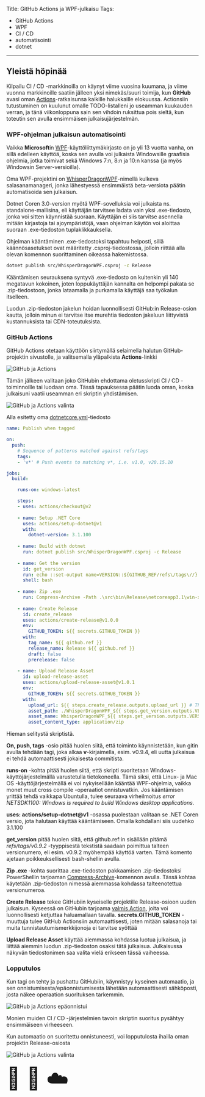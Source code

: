 Title: GitHub Actions ja WPF-julkaisu
Tags: 
  - GitHub Actions
  - WPF
  - CI / CD
  - automatisointi
  - dotnet
---
## Yleistä höpinää

Kilpailu CI / CD -markkinoilla on käynyt viime vuosina kuumana, ja viime vuonna markkinoille saatiin jälleen yksi nimekäs/suuri toimija, kun **GitHub** avasi oman [Actions](https://github.blog/2019-08-08-github-actions-now-supports-ci-cd/)-ratkaisunsa kaikille halukkaille elokuussa. Actionsiin tutustuminen on kuulunut omalle TODO-listalleni jo useamman kuukauden verran, ja tänä viikonloppuna sain sen vihdoin ruksittua pois sieltä, kun toteutin sen avulla ensimmäisen julkaisujärjestelmän.


### WPF-ohjelman julkaisun automatisointi

Vaikka **Microsoft**in [WPF](https://fi.wikipedia.org/wiki/Windows_Presentation_Foundation)-käyttöliittymäkirjasto on jo yli 13 vuotta vanha, on sillä edelleen käyttöä, koska sen avulla voi julkaista Windowsille graafisia ohjelmia, jotka toimivat sekä Windows 7:n, 8:n ja 10:n kanssa (ja myös Windowsin Server-versioilla).

Oma WPF-projektini on [WhisperDragonWPF](https://github.com/mcraiha/WhisperDragonWPF)-nimellä kulkeva salasanamanageri, jonka lähestyessä ensimmäistä beta-versiota päätin automatisoida sen julkaisun.

Dotnet Coren 3.0-version myötä WPF-sovelluksia voi julkaista ns. standalone-mallisina, eli käyttäjän tarvitsee ladata vain yksi .exe-tiedosto, jonka voi sitten käynnistää suoraan. Käyttäjän ei siis tarvitse asennella mitään kirjastoja tai ajoympäristöjä, vaan ohjelman käytön voi aloittaa suoraan .exe-tiedoston tuplaklikkauksella.

Ohjelman kääntäminen .exe-tiedostoksi tapahtuu helposti, sillä käännösasetukset ovat määritetty .csproj-tiedostossa, jolloin riittää alla olevan komennon suorittaminen oikeassa hakemistossa.
```bash
dotnet publish src/WhisperDragonWPF.csproj -c Release
```

Kääntämisen seurauksena syntyvä .exe-tiedosto on kuitenkin yli 140 megatavun kokoinen, joten loppukäyttäjän kannalta on helpompi pakata se .zip-tiedostoon, jonka lataamalla ja purkamalla käyttäjä saa työkalun itselleen.

Luodun .zip-tiedoston jakelun hoidan luonnollisesti GitHub:in Release-osion kautta, jolloin minun ei tarvitse itse murehtia tiedoston jakeluun liittyvistä kustannuksista tai CDN-toteutuksista.


### GitHub Actions

GitHub Actions otetaan käyttöön siirtymällä selaimella halutun GitHub-projektin sivustolle, ja valitsemalla yläpalkista **Actions**-linkki

![GitHub ja Actions](../images/github_actions.png)

Tämän jälkeen valitaan joko GitHubin ehdottama oletusskripti CI / CD -toiminnoille tai luodaan oma. Tässä tapauksessa päätin luoda oman, koska julkaisuni vaatii useamman eri skriptin yhdistämisen.

![GitHub ja Actions valinta](../images/github_actions_wizard.png)

Alla esitetty oma [dotnetcore.yml](https://github.com/mcraiha/WhisperDragonWPF/blob/master/.github/workflows/dotnetcore.yml)-tiedosto
```YAML
name: Publish when tagged

on:
  push:
    # Sequence of patterns matched against refs/tags
    tags:
    - 'v*' # Push events to matching v*, i.e. v1.0, v20.15.10

jobs:
  build:

    runs-on: windows-latest

    steps:
    - uses: actions/checkout@v2
    
    - name: Setup .NET Core
      uses: actions/setup-dotnet@v1
      with:
        dotnet-version: 3.1.100
    
    - name: Build with dotnet
      run: dotnet publish src/WhisperDragonWPF.csproj -c Release
      
    - name: Get the version
      id: get_version
      run: echo ::set-output name=VERSION::${GITHUB_REF/refs\/tags\//}
      shell: bash
    
    - name: Zip .exe
      run: Compress-Archive -Path .\src\bin\Release\netcoreapp3.1\win-x64\publish\WhisperDragonWPF.exe -DestinationPath WhisperDragonWPF_${{ steps.get_version.outputs.VERSION }}.zip -CompressionLevel Optimal
    
    - name: Create Release
      id: create_release
      uses: actions/create-release@v1.0.0
      env:
        GITHUB_TOKEN: ${{ secrets.GITHUB_TOKEN }}
      with:
        tag_name: ${{ github.ref }}
        release_name: Release ${{ github.ref }}
        draft: false
        prerelease: false
    
    - name: Upload Release Asset
      id: upload-release-asset 
      uses: actions/upload-release-asset@v1.0.1
      env:
        GITHUB_TOKEN: ${{ secrets.GITHUB_TOKEN }}
      with:
        upload_url: ${{ steps.create_release.outputs.upload_url }} # This pulls from the CREATE RELEASE step above, referencing it's ID to get its outputs object, which include a `upload_url`. See this blog post for more info: https://jasonet.co/posts/new-features-of-github-actions/#passing-data-to-future-steps 
        asset_path: ./WhisperDragonWPF_${{ steps.get_version.outputs.VERSION }}.zip
        asset_name: WhisperDragonWPF_${{ steps.get_version.outputs.VERSION }}.zip
        asset_content_type: application/zip
```

Hieman selitystä skriptistä.

**On, push, tags** -osio pitää huolen siitä, että toiminto käynnistetään, kun gitin avulla tehdään tagi, joka alkaa **v**-kirjaimella, esim. v0.9.4, eli uutta julkaisua ei tehdä automaattisesti jokaisesta commitista.

**runs-on** -kohta pitää huolen siitä, että skripti suoritetaan Windows-käyttöjärjestelmällä varustetulla tietokoneella. Tämä siksi, että Linux- ja Mac OS -käyttöjärjestelmällä ei voi nykyisellään kääntää WPF-ohjelmia, vaikka monet muut cross compile -operaatiot onnistuvatkin. Jos kääntämisen yrittää tehdä vaikkapa Ubuntulla, tulee seuraava virheilmoitus *error NETSDK1100: Windows is required to build Windows desktop applications.*

**uses: actions/setup-dotnet@v1** -osassa puolestaan valitaan se .NET Coren versio, jota halutaan käyttää kääntämiseen. Omalla kohdallani siis uudehko 3.1.100

**get_version** pitää huolen siitä, että github.ref:in sisällään pitämä *refs/tags/v0.9.2* -tyyppisestä tekstistä saadaan poimittua talteen versionumero, eli esim. v0.9.2 myöhempää käyttöä varten. Tämä komento ajetaan poikkeuksellisesti bash-shellin avulla.

**Zip .exe** -kohta suorittaa .exe-tiedoston pakkaamisen .zip-tiedostoksi PowerShellin tarjoaman [Compress-Archive](https://docs.microsoft.com/en-us/powershell/module/microsoft.powershell.archive/compress-archive?view=powershell-7)-komennon avulla. Tässä kohtaa käytetään .zip-tiedoston nimessä aiemmassa kohdassa talteenotettua versionumeroa.

**Create Release** tekee GitHubiin kyseiselle projektille Release-osioon uuden julkaisun. Kyseessä on GitHubin tarjoama [valmis Action](https://github.com/actions/create-release), joita voi luonnollisesti ketjuttaa haluamallaan tavalla. **secrets.GITHUB_TOKEN** -muuttuja tulee GitHub Actionsiin automaattisesti, joten mitään salasanoja tai muita tunnistautumismerkkijonoja ei tarvitse syöttää

**Upload Release Asset** käyttää aiemmassa kohdassa luotua julkaisua, ja liittää aiemmin luodun .zip-tiedoston osaksi tätä julkaisua. Julkaisussa näkyvän tiedostonimen saa valita vielä erikseen tässä vaiheessa.


### Lopputulos

Kun tagi on tehty ja pushattu GitHubiin, käynnistyy kyseinen automaatio, ja sen onnistumisesta/epäonnistumisesta lähetään automaattisesti sähköposti, josta näkee operaation suorituksen tarkemmin.

![GitHub ja Actions epäonnistui](../images/github_actions_fail.png)

Monien muiden CI / CD -järjestelmien tavoin skriptin suoritus pysähtyy ensimmäiseen virheeseen.

Kun automaatio on suoritettu onnistuneesti, voi lopputulosta ihailla oman projektin Release-osiosta

![GitHub ja Actions valinta](../images/github_release.png)

<span style="font-size:4em;">🤖 💓 ☁️</span>